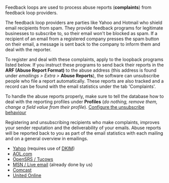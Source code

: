 Feedback loops are used to process abuse reports (**complaints**) from
feedback loop providers.

The feedback loop providers are parties like Yahoo and Hotmail who
shield email recipients from spam. They provide feedback programs for
legitimate businesses to subscribe to, so their email won't be blocked
as spam. If a recipient of an email from a registered company presses
the spam button on their email, a message is sent back to the company to
inform them and deal with the reporter.

To register and deal with these complaints, apply to the loopback
programs listed below. If you instruct these programs to send back their
reports in the **ARF (Abuse Report Format)** to the abuse address (this
address is found under *emailings \> Extra \>* **Abuse Reports**), the
software can unsubscribe people who file a report automatically. These
reports are also tracked and a record can be found with the email
statistics under the tab 'Complaints'.

To handle the abuse reports properly, make sure to tell the database how
to deal with the reporting profiles under **Profiles** (*do nothing,
remove them, change a field value from their profile*). [Configure the
unsubscribe behaviour](#)

Registering and unsubscribing recipients who make complaints, improves
your sender reputation and the deliverability of your emails. Abuse
reports will be reported back to you as part of the email statistics
with each mailing and on a general overview in emailings.

-   [Yahoo](http://feedbackloop.yahoo.net/) (requires use of [DKIM](#))
-   [AOL.com](http://postmaster.aol.com/cgi-bin/fbl.pl)
-   [OpenSRS / Tucows](http://fbl.hostedemail.com/)
-   [MSN / Live
    email](https://support.msn.com/eform.aspx?productKey=edfsjmrpp&ct=eformts)
    (already done by us)
-   [Comcast](http://feedback.comcast.net/)
-   [United
    Online](http://www.unitedonline.net/postmaster/whitelisted.html)

